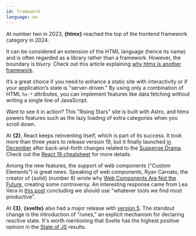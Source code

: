 ```yaml
---
id: framework
language: en
---
```


At number two in 2023, **{htmx}** reached the top of the frontend framework category in 2024.

It can be considered an extension of the HTML language (hence its name) and is often regarded as a library rather than a framework. However, the boundary is blurry. Check out this article explaining [why htmx is another framework](https://htmx.org/essays/is-htmx-another-javascript-framework/).

It’s a great choice if you need to enhance a static site with interactivity or if your application’s state is "server-driven." By using only a combination of HTML `hx-*` attributes, you can implement features like data fetching without writing a single line of JavaScript.

Want to see it in action? This "Rising Stars" site is built with Astro, and htmx powers features such as the lazy loading of extra categories when you scroll down.

At **{2}**, React keeps reinventing itself, which is part of its success. It took more than three years to release version 19, but it finally launched [in December](https://react.dev/blog/2024/12/05/react-19) after back-and-forth changes related to the [Suspense Drama](https://tkdodo.eu/blog/react-19-and-suspense-a-drama-in-3-acts). Check out the [React 19 cheatsheet](https://www.epicreact.dev/react-19-cheatsheet) for more details.

Among the new features, the support of web components ("Custom Elements") is great news. Speaking of web components, Ryan Carnato, the creator of {solid} (number 8) wrote why [Web Components Are Not the Future](https://dev.to/ryansolid/web-components-are-not-the-future-48bh), creating some controversy. An interesting response came from Lea Vera in [this post](https://lea.verou.me/blog/2024/wcs-vs-frameworks/) concluding we should use "whatever tools we find most productive".

At **{3}**, **{svelte}** also had a major release with [version 5](https://svelte.dev/blog/svelte-5-is-alive). The standout change is the introduction of "runes," an explicit mechanism for declaring reactive state. It's worth mentioning that Svelte has the highest positive opinion in the [State of JS](https://2024.stateofjs.com/en-US/libraries/front-end-frameworks/) results.
